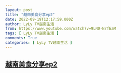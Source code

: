```yaml
---
layout: post
title: "越南美食分享ep2"
date: 2022-09-19T12:17:59.000Z
author: LyLy TV越南生活
from: https://www.youtube.com/watch?v=9LN0-NrfEaM
tags: [ LyLy TV越南生活 ]
comments: True
categories: [ LyLy TV越南生活 ]
---
```

<!--1663589879000-->
[越南美食分享ep2](https://www.youtube.com/watch?v=9LN0-NrfEaM)
------

<div>

</div>
